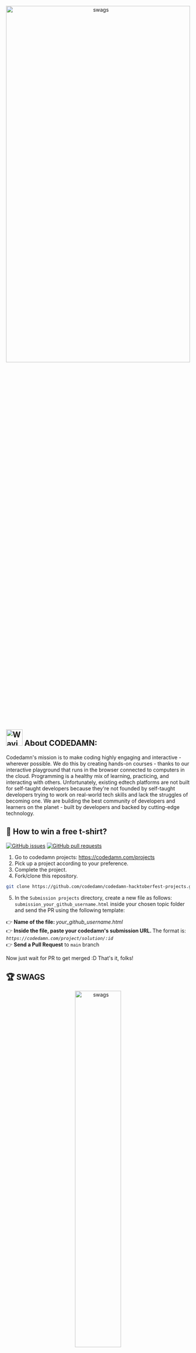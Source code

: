 <p align="center">
  <img align="center" src="https://i.ibb.co/PtdNZfw/Hacktober-Github-Banner.png" alt="swags" height="50%" width="100%" />
</p>

<H2> <img src="https://raw.githubusercontent.com/nixin72/nixin72/master/wave.gif" 
         alt="Waving hand animated gif"
         height="45"
         width="45" /> About CODEDAMN:</H2>
Codedamn's mission is to make coding highly engaging and interactive - wherever possible. We do this by creating hands-on courses - thanks to our interactive playground that runs in the browser connected to computers in the cloud.
Programming is a healthy mix of learning, practicing, and interacting with others. Unfortunately, existing edtech platforms are not built for self-taught developers because they're not founded by self-taught developers trying to work on real-world tech skills and lack the struggles of becoming one.
We are building the best community of developers and learners on the planet - built by developers and backed by cutting-edge technology.
<br>

## 📝 How to win a free t-shirt?

[![GitHub issues](https://img.shields.io/github/issues/codedamn/codedamn-hacktoberfest-projects?logo=github)](https://github.com/codedamn/codedamn-hacktoberfest-projects/issues) [![GitHub pull requests](https://img.shields.io/github/issues-pr/codedamn/codedamn-hacktoberfest-projects)](https://github.com/codedamn/codedamn-hacktoberfest-projects/pulls)

1. Go to codedamn projects: https://codedamn.com/projects
2. Pick up a project according to your preference.
3. Complete the project.
4. Fork/clone this repository.

```bash
git clone https://github.com/codedamn/codedamn-hacktoberfest-projects.git
```

5. In the `Submission projects` directory, create a new file as follows: `submission_your_github_username.html` inside your chosen topic folder and send the PR using the following template:

👉 <b>Name of the file: </b> <i>your_github_username.html</i><br/>
👉 <b>Inside the file, paste your codedamn's submission URL. </b> The format is: <i>`https://codedamn.com/project/solution/:id`</i><br/>
👉 <b>Send a Pull Request</b> to `main` branch<br/>

Now just wait for PR to get merged :D
That's it, folks!

## 🏆 SWAGS

<p align="center">
  <img align="center" src="https://pbs.twimg.com/media/FAlpRoMVkAsSYfC?format=jpg&name=large" alt="swags" height="50%" width="50%" />
</p>

👉 <b> For every successful submission, if the pull request gets accepted you'll get the official CODEDAMN SWAGS/MERCH! </b> 🎉
🎉

## Thanks

Glad to see here! Show some love by [starring](https://github.com/codedamn/Codedamn-Tutorials/) this repository.
